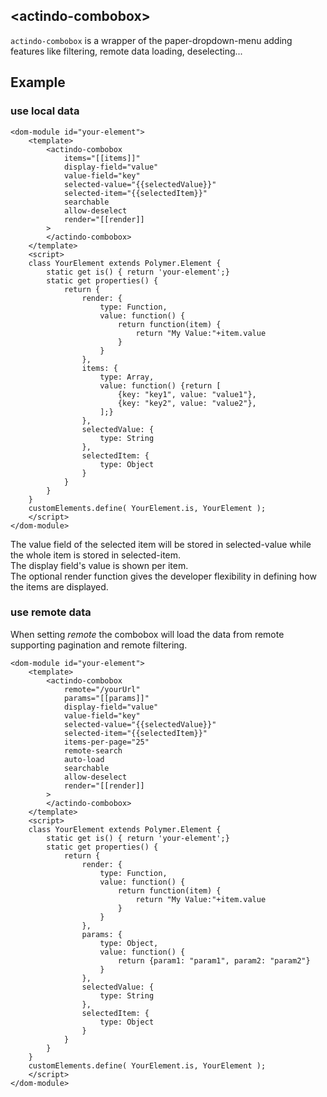 ## &lt;actindo-combobox&gt;
`actindo-combobox` is a wrapper of the paper-dropdown-menu adding features like filtering, remote data loading, deselecting...

## Example
### use local data
```
<dom-module id="your-element">
    <template>
        <actindo-combobox
            items="[[items]]"
            display-field="value"
            value-field="key"
            selected-value="{{selectedValue}}"
            selected-item="{{selectedItem}}"
            searchable
            allow-deselect
            render="[[render]]
        >
        </actindo-combobox>
    </template>
    <script>
    class YourElement extends Polymer.Element {
        static get is() { return 'your-element';}
        static get properties() {
            return {
                render: {
                    type: Function,
                    value: function() {
                        return function(item) {
                            return "My Value:"+item.value
                        }
                    }
                },
                items: {
                    type: Array,
                    value: function() {return [
                        {key: "key1", value: "value1"},
                        {key: "key2", value: "value2"},
                    ];}
                },
                selectedValue: {
                    type: String
                },
                selectedItem: {
                    type: Object
                }
            }
        }
    }
    customElements.define( YourElement.is, YourElement );
    </script>
</dom-module> 
```
The value field of the selected item will be stored in selected-value while the whole item is stored in selected-item.  
The display field's value is shown per item.  
The optional render function gives the developer flexibility in defining how the items are displayed.  

### use remote data

When setting *remote* the combobox will load the data from remote supporting pagination and remote filtering.

```
<dom-module id="your-element">
    <template>
        <actindo-combobox
            remote="/yourUrl"
            params="[[params]]"
            display-field="value"
            value-field="key"
            selected-value="{{selectedValue}}"
            selected-item="{{selectedItem}}"
            items-per-page="25"
            remote-search
            auto-load
            searchable
            allow-deselect
            render="[[render]]
        >
        </actindo-combobox>
    </template>
    <script>
    class YourElement extends Polymer.Element {
        static get is() { return 'your-element';}
        static get properties() {
            return {
                render: {
                    type: Function,
                    value: function() {
                        return function(item) {
                            return "My Value:"+item.value
                        }
                    }
                },
                params: {
                    type: Object,
                    value: function() {
                        return {param1: "param1", param2: "param2"}
                    }
                },
                selectedValue: {
                    type: String
                },
                selectedItem: {
                    type: Object
                }
            }
        }
    }
    customElements.define( YourElement.is, YourElement );
    </script>
</dom-module> 
```
